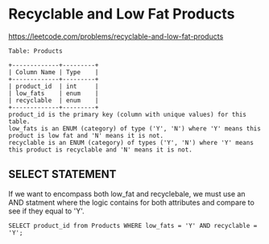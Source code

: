 # Recyclable and Low Fat Products
https://leetcode.com/problems/recyclable-and-low-fat-products
```
Table: Products

+-------------+---------+
| Column Name | Type    |
+-------------+---------+
| product_id  | int     |
| low_fats    | enum    |
| recyclable  | enum    |
+-------------+---------+
product_id is the primary key (column with unique values) for this table.
low_fats is an ENUM (category) of type ('Y', 'N') where 'Y' means this product is low fat and 'N' means it is not.
recyclable is an ENUM (category) of types ('Y', 'N') where 'Y' means this product is recyclable and 'N' means it is not.
```

## SELECT STATEMENT
If we want to encompass both low_fat and recyclebale, we must use an AND statment where the logic contains for 
both attributes and compare to see if they equal to 'Y'.

```
SELECT product_id from Products WHERE low_fats = 'Y' AND recyclable = 'Y';
```
